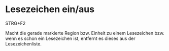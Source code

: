<span id="top"></span>

# Lesezeichen ein/aus

STRG+F2

Macht die gerade markierte Region bzw. Einheit zu einem Lesezeichen bzw.
wenn es schon ein Lesezeichen ist, entfernt es dieses aus der
Lesezeichenliste.
